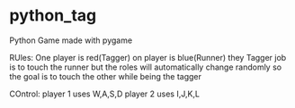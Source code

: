 # python_tag

Python Game made with pygame

RUles:
  One player is red(Tagger) on player is blue(Runner)
  they Tagger job is to touch the runner but the roles will automatically change randomly so the goal is to touch the other while being the tagger

COntrol:
  player 1 uses W,A,S,D
  player 2 uses I,J,K,L
